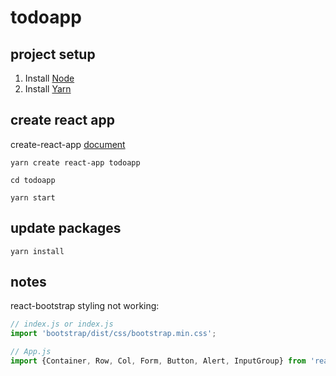 # todoapp

## project setup

1. Install [Node](https://nodejs.org/en/)
2. Install [Yarn](https://yarnpkg.com/getting-started/install)

## create react app

create-react-app
[document](https://github.com/facebook/create-react-app)

`yarn create react-app todoapp`

`cd todoapp`

`yarn start`

## update packages
`yarn install`



## notes

react-bootstrap styling not working: 

```js
// index.js or index.js
import 'bootstrap/dist/css/bootstrap.min.css';

// App.js
import {Container, Row, Col, Form, Button, Alert, InputGroup} from 'react-bootstrap';
```